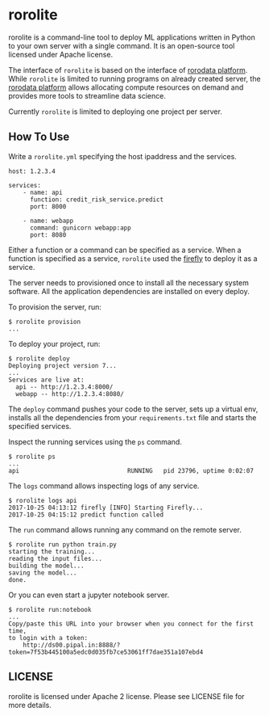 # rorolite

rorolite is a command-line tool to deploy ML applications written in Python to your own server with a single command. It is an open-source tool licensed under Apache license.

The interface of `rorolite` is based on the interface of [rorodata platform][rorodata]. While `rorolite` is limited to running programs on already created server, the [rorodata platform][rorodata] allows allocating compute resources on demand and provides more tools to streamline data science.

Currently `rorolite` is limited to deploying one project per server.

[rorodata]: http://rorodata.com/

## How To Use

Write a `rorolite.yml` specifying the host ipaddress and the services.

    host: 1.2.3.4

    services:
        - name: api
          function: credit_risk_service.predict
          port: 8000

        - name: webapp
          command: gunicorn webapp:app
          port: 8080

Either a function or a command can be specified as a service. When a function is specified as a service, `rorolite` used the [firefly][] to deploy it as a service.

[firefly]: http://firefly-python.readthedocs.io/

The server needs to provisioned once to install all the necessary system software. All the application dependencies are installed on every deploy.

To provision the server, run:

    $ rorolite provision
    ...
    
To deploy your project, run:

    $ rorolite deploy
    Deploying project version 7...
    ...
    Services are live at:
      api -- http://1.2.3.4:8000/
      webapp -- http://1.2.3.4:8080/

The `deploy` command pushes your code to the server, sets up a virtual env, installs all the dependencies from your `requirements.txt` file and starts the specified services.

Inspect the running services using the `ps` command.

    $ rorolite ps
    ...
    api                              RUNNING   pid 23796, uptime 0:02:07

The `logs` command allows inspecting logs of any service.

    $ rorolite logs api
    2017-10-25 04:13:12 firefly [INFO] Starting Firefly...    
    2017-10-25 04:15:12 predict function called

The `run` command allows running any command on the remote server.
    
    $ rorolite run python train.py
    starting the training...
    reading the input files...
    building the model...
    saving the model...
    done.

Or you can even start a jupyter notebook server.
    
    $ rorolite run:notebook
    ...
    Copy/paste this URL into your browser when you connect for the first time,
    to login with a token:
        http://ds00.pipal.in:8888/?token=7f53b445100a5edc0d035fb7ce53061ff7dae351a107ebd4   

## LICENSE

rorolite is licensed under Apache 2 license. Please see LICENSE file for more details.
